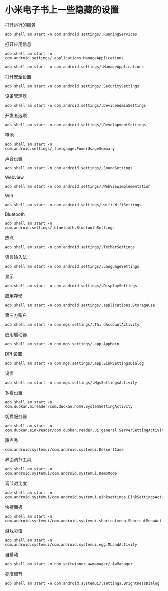 # 小米电子书上一些隐藏的设置

打开运行的服务
```
adb shell am start -n com.android.settings/.RunningServices
```

打开应用信息
```
adb shell am start -n com.android.settings/.applications.ManageApplications

adb shell am start -n com.android.settings/.ManageApplications
```

打开安全设置
```
adb shell am start -n com.android.settings/.SecuritySettings
```

设备管理器
```
adb shell am start -n com.android.settings/.DeviceAdminSettings
```

开发者选项
```
adb shell am start -n com.android.settings/.DevelopmentSettings
```

电池
```
adb shell am start -n com.android.settings/.fuelgauge.PowerUsageSummary
```

声音设置
```
adb shell am start -n com.android.settings/.SoundSettings
```

Webview
```
adb shell am start -n com.android.settings/.WebViewImplementation
```

Wifi
```
adb shell am start -n com.android.settings/.wifi.WifiSettings
```

Bluetooth
```
adb shell am start -n com.android.settings/.bluetooth.BluetoothSettings
```

热点
```
adb shell am start -n com.android.settings/.TetherSettings
```

语言输入法
```
adb shell am start -n com.android.settings/.LanguageSettings
```

显示
```
adb shell am start -n com.android.settings/.DisplaySettings
```

应用存储
```
adb shell am start -n com.android.settings/.applications.StorageUse
```

第三方账户
```
adb shell am start -n com.mgs.settings/.ThirdAccountActivity
```

应用启动器
```
adb shell am start -n com.mgs.settings/.app.AppMain
```

DPI 设置
```
adb shell am start -n com.mgs.settings/.app.EinkSettingsDialog
```

设置
```
adb shell am start -n com.mgs.settings/.MgsSettingsActivity
```

多看设置
```
adb shell am start -n com.duokan.mireader/com.duokan.home.SystemSettingActivity
```

切换服务器
```
adb shell am start -n com.duokan.einkreader/com.duokan.reader.ui.general.ServerSettingActivity
```


甜点秀
```
com.android.systemui/com.android.systemui.DessertCase
```

界面调节工具
```
adb shell am start -n com.android.systemui/com.android.systemui.DemoMode
```

调节对比度
```
adb shell am start -n com.android.systemui/com.android.systemui.einksettings.EinkSettingsActivity
```

快捷面板
```
adb shell am start -n com.android.systemui/com.android.systemui.shortcutmenu.ShortcutMenuActivity
```

游戏彩蛋
```
adb shell am start -n com.android.systemui/com.android.systemui.egg.MLandActivity
```

自启动
```
adb shell am start -n com.softwinner.awmanager/.AwManager
```

亮度调节
```
adb shell am start -n com.android.systemui/.settings.BrightnessDialog
```
